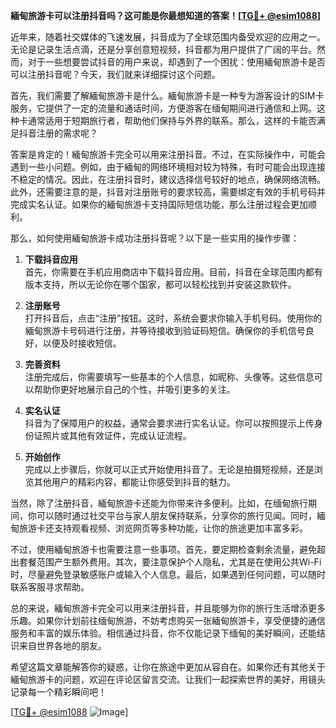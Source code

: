 **緬甸旅游卡可以注册抖音吗？这可能是你最想知道的答案！[[TG💪+ @esim1088](https://t.me/s/esim1088)]**

近年来，随着社交媒体的飞速发展，抖音成为了全球范围内备受欢迎的应用之一。无论是记录生活点滴，还是分享创意短视频，抖音都为用户提供了广阔的平台。然而，对于一些想要尝试抖音的用户来说，却遇到了一个困扰：使用緬甸旅游卡是否可以注册抖音呢？今天，我们就来详细探讨这个问题。

首先，我们需要了解緬甸旅游卡是什么。緬甸旅游卡是一种专为游客设计的SIM卡服务，它提供了一定的流量和通话时间，方便游客在缅甸期间进行通信和上网。这种卡通常适用于短期旅行者，帮助他们保持与外界的联系。那么，这样的卡能否满足抖音注册的需求呢？

答案是肯定的！緬甸旅游卡完全可以用来注册抖音。不过，在实际操作中，可能会遇到一些小问题。例如，由于緬甸的网络环境相对较为特殊，有时可能会出现连接不稳定的情况。因此，在注册抖音时，建议选择信号较好的地点，确保网络流畅。此外，还需要注意的是，抖音对注册账号的要求较高，需要绑定有效的手机号码并完成实名认证。如果你的緬甸旅游卡支持国际短信功能，那么注册过程会更加顺利。

那么，如何使用緬甸旅游卡成功注册抖音呢？以下是一些实用的操作步骤：

1. **下载抖音应用**  
   首先，你需要在手机应用商店中下载抖音应用。目前，抖音在全球范围内都有版本支持，所以无论你在哪个国家，都可以轻松找到并安装这款软件。

2. **注册账号**  
   打开抖音后，点击“注册”按钮。这时，系统会要求你输入手机号码。使用你的緬甸旅游卡号码进行注册，并等待接收到验证码短信。确保你的手机信号良好，以便及时接收短信。

3. **完善资料**  
   注册完成后，你需要填写一些基本的个人信息，如昵称、头像等。这些信息可以帮助你更好地展示自己的个性，并吸引更多的关注。

4. **实名认证**  
   抖音为了保障用户的权益，通常会要求进行实名认证。你可以按照提示上传身份证照片或其他有效证件，完成认证流程。

5. **开始创作**  
   完成以上步骤后，你就可以正式开始使用抖音了。无论是拍摄短视频，还是浏览其他用户的精彩内容，都能让你感受到抖音的魅力。

当然，除了注册抖音，緬甸旅游卡还能为你带来许多便利。比如，在缅甸旅行期间，你可以随时通过社交平台与家人朋友保持联系，分享你的旅行见闻。同时，緬甸旅游卡还支持观看视频、浏览网页等多种功能，让你的旅途更加丰富多彩。

不过，使用緬甸旅游卡也需要注意一些事项。首先，要定期检查剩余流量，避免超出套餐范围产生额外费用。其次，要注意保护个人隐私，尤其是在使用公共Wi-Fi时，尽量避免登录敏感账户或输入个人信息。最后，如果遇到任何问题，可以随时联系客服寻求帮助。

总的来说，緬甸旅游卡完全可以用来注册抖音，并且能够为你的旅行生活增添更多乐趣。如果你计划前往缅甸旅游，不妨考虑购买一张緬甸旅游卡，享受便捷的通信服务和丰富的娱乐体验。相信通过抖音，你不仅能记录下缅甸的美好瞬间，还能结识来自世界各地的朋友。

希望这篇文章能解答你的疑惑，让你在旅途中更加从容自在。如果你还有其他关于緬甸旅游卡的问题，欢迎在评论区留言交流。让我们一起探索世界的美好，用镜头记录每一个精彩瞬间吧！

[[TG💪+ @esim1088](https://t.me/s/esim1088) ![Image](https://i.postimg.cc/4NQfJmqS/Snipaste-2025-05-13-00-14-12.png)]